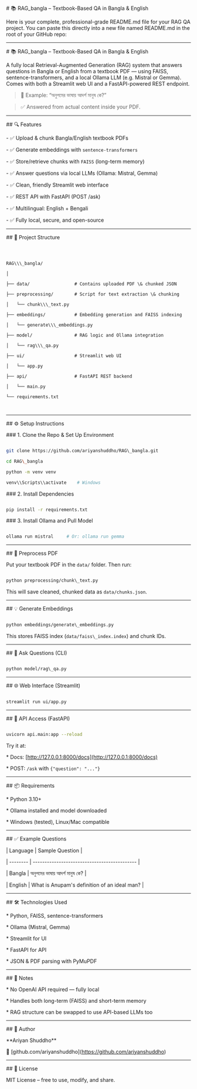 \# 📚 RAG\_bangla – Textbook-Based QA in Bangla \& English

Here is your complete, professional-grade README.md file for your RAG QA project. You can paste this directly into a new file named README.md in the root of your GitHub repo:



---





\# 📚 RAG\_bangla – Textbook-Based QA in Bangla \& English



A fully local Retrieval-Augmented Generation (RAG) system that answers questions in Bangla or English from a textbook PDF — using FAISS, sentence-transformers, and a local Ollama LLM (e.g. Mistral or Gemma). Comes with both a Streamlit web UI and a FastAPI-powered REST endpoint.



> 💬 Example: “অনুপমের ভাষায় আদর্শ মানুষ কে?”  

> ✅ Answered from actual content inside your PDF.



---



\## 🔍 Features



\- ✅ Upload \& chunk Bangla/English textbook PDFs

\- ✅ Generate embeddings with `sentence-transformers`

\- ✅ Store/retrieve chunks with `FAISS` (long-term memory)

\- ✅ Answer questions via local LLMs (Ollama: Mistral, Gemma)

\- ✅ Clean, friendly Streamlit web interface

\- ✅ REST API with FastAPI (POST /ask)

\- ✅ Multilingual: English + Bengali

\- ✅ Fully local, secure, and open-source



---



\## 📁 Project Structure



```



RAG\\\_bangla/

│

├── data/                 # Contains uploaded PDF \& chunked JSON

├── preprocessing/        # Script for text extraction \& chunking

│   └── chunk\\\_text.py

├── embeddings/           # Embedding generation and FAISS indexing

│   └── generate\\\_embeddings.py

├── model/                # RAG logic and Ollama integration

│   └── rag\\\_qa.py

├── ui/                   # Streamlit web UI

│   └── app.py

├── api/                  # FastAPI REST backend

│   └── main.py

└── requirements.txt



````



---



\## ⚙️ Setup Instructions



\### 1. Clone the Repo \& Set Up Environment



```bash

git clone https://github.com/ariyanshuddho/RAG\_bangla.git

cd RAG\_bangla

python -m venv venv

venv\\Scripts\\activate    # Windows

````



\### 2. Install Dependencies



```bash

pip install -r requirements.txt

```



\### 3. Install Ollama and Pull Model



```bash

ollama run mistral     # Or: ollama run gemma

```



---



\## 🧩 Preprocess PDF



Put your textbook PDF in the `data/` folder. Then run:



```bash

python preprocessing/chunk\_text.py

```



This will save cleaned, chunked data as `data/chunks.json`.



---



\## 💡 Generate Embeddings



```bash

python embeddings/generate\_embeddings.py

```



This stores FAISS index (`data/faiss\_index.index`) and chunk IDs.



---



\## 🧠 Ask Questions (CLI)



```bash

python model/rag\_qa.py

```



---



\## 🌐 Web Interface (Streamlit)



```bash

streamlit run ui/app.py

```



---



\## 🔌 API Access (FastAPI)



```bash

uvicorn api.main:app --reload

```



Try it at:



\* Docs: \[http://127.0.0.1:8000/docs](http://127.0.0.1:8000/docs)

\* POST: `/ask` with `{"question": "..."}`



---



\## 📦 Requirements



\* Python 3.10+

\* Ollama installed and model downloaded

\* Windows (tested), Linux/Mac compatible



---



\## ✅ Example Questions



| Language | Sample Question                              |

| -------- | -------------------------------------------- |

| Bangla   | অনুপমের ভাষায় আদর্শ মানুষ কে?               |

| English  | What is Anupam's definition of an ideal man? |



---



\## 🛠️ Technologies Used



\* Python, FAISS, sentence-transformers

\* Ollama (Mistral, Gemma)

\* Streamlit for UI

\* FastAPI for API

\* JSON \& PDF parsing with PyMuPDF



---



\## 🔐 Notes



\* No OpenAI API required — fully local

\* Handles both long-term (FAISS) and short-term memory

\* RAG structure can be swapped to use API-based LLMs too



---



\## 🙌 Author



\*\*Ariyan Shuddho\*\*

🔗 \[github.com/ariyanshuddho](https://github.com/ariyanshuddho)



---



\## 📄 License



MIT License – free to use, modify, and share.





